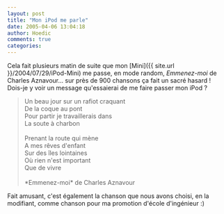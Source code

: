 ```yaml
---
layout: post
title: "Mon iPod me parle"
date: 2005-04-06 13:04:18
author: Hoedic
comments: true
categories: 
---
```



Cela fait plusieurs matin de suite que mon [Mini]({{ site.url }}/2004/07/29/iPod-Mini) me passe, en mode random, *Emmenez-moi* de Charles Aznavour... sur près de 900 chansons ça fait un sacré hasard ! Dois-je y voir un message qu'essaierai de me faire passer mon iPod ?

<blockquote class="citation">Un beau jour sur un rafiot craquant<BR>
De la coque au pont<BR>
Pour partir je travaillerais dans<BR>
La soute à charbon<BR>
<BR>
Prenant la route qui mène<BR>
A mes rêves d'enfant<BR>
Sur des îles lointaines<BR>
Où rien n'est important<BR>
Que de vivre<BR>
<BR>
*Emmenez-moi* de Charles Aznavour
</blockquote>

Fait amusant, c'est également la chanson que nous avons choisi, en la modifiant, comme chanson pour ma promotion d'école d'ingénieur :)